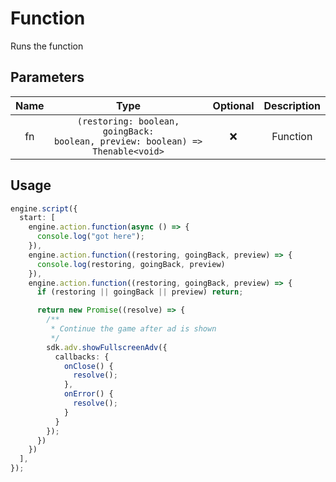 # Function

Runs the function

## Parameters

| Name |                      Type                       | Optional | Description |
| :--: | :---------------------------------------------: | :------: | :---------: |
|  fn  | <code>(restoring: boolean, goingBack: boolean, preview: boolean) => Thenable<void\></code> |    ❌    |  Function   |

## Usage

```ts
engine.script({
  start: [
    engine.action.function(async () => {
      console.log("got here");
    }),
    engine.action.function((restoring, goingBack, preview) => {
      console.log(restoring, goingBack, preview)
    }),
    engine.action.function((restoring, goingBack, preview) => {
      if (restoring || goingBack || preview) return;

      return new Promise((resolve) => {
        /**
         * Continue the game after ad is shown
         */ 
        sdk.adv.showFullscreenAdv({
          callbacks: {
            onClose() {
              resolve();
            },
            onError() {
              resolve();
            }
          }
        });
      })
    })
  ],
});
```
